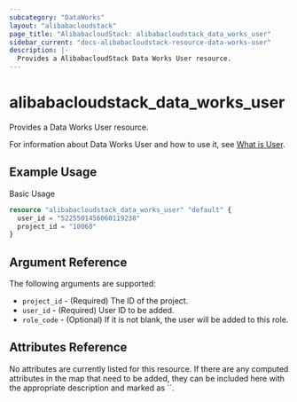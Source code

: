 ```yaml
---
subcategory: "DataWorks"
layout: "alibabacloudstack"
page_title: "AlibabacloudStack: alibabacloudstack_data_works_user"
sidebar_current: "docs-alibabacloudstack-resource-data-works-user"
description: |-
  Provides a AlibabacloudStack Data Works User resource.
---
```


# alibabacloudstack_data_works_user

Provides a Data Works User resource.

For information about Data Works User and how to use it,
see [What is User](https://help.aliyun.com/apsara/enterprise/v_3_14_0_20210519/dide/enterprise-ascm-developer-guide/CreateProjectMember-1-2.html?spm=a2c4g.14484438.10001.561).

## Example Usage

Basic Usage

```terraform
resource "alibabacloudstack_data_works_user" "default" {
  user_id = "5225501456060119238"
  project_id = "10060"
}
```

## Argument Reference

The following arguments are supported:

* `project_id` - (Required) The ID of the project.
* `user_id` - (Required) User ID to be added.
* `role_code` - (Optional) If it is not blank, the user will be added to this role. 

## Attributes Reference

No attributes are currently listed for this resource. If there are any computed attributes in the map that need to be added, they can be included here with the appropriate description and marked as ``.